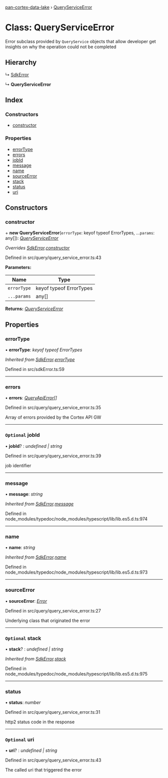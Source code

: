 [pan-cortex-data-lake](../README.md) › [QueryServiceError](queryserviceerror.md)

# Class: QueryServiceError

Error subclass provided by `QueryService` objects that allow developer get
insights on why the operation could not be completed

## Hierarchy

  ↳ [SdkError](sdkerror.md)

  ↳ **QueryServiceError**

## Index

### Constructors

* [constructor](queryserviceerror.md#constructor)

### Properties

* [errorType](queryserviceerror.md#errortype)
* [errors](queryserviceerror.md#errors)
* [jobId](queryserviceerror.md#optional-jobid)
* [message](queryserviceerror.md#message)
* [name](queryserviceerror.md#name)
* [sourceError](queryserviceerror.md#sourceerror)
* [stack](queryserviceerror.md#optional-stack)
* [status](queryserviceerror.md#status)
* [uri](queryserviceerror.md#optional-uri)

## Constructors

###  constructor

\+ **new QueryServiceError**(`errorType`: keyof typeof ErrorTypes, ...`params`: any[]): *[QueryServiceError](queryserviceerror.md)*

*Overrides [SdkError](sdkerror.md).[constructor](sdkerror.md#constructor)*

Defined in src/query/query_service_error.ts:43

**Parameters:**

Name | Type |
------ | ------ |
`errorType` | keyof typeof ErrorTypes |
`...params` | any[] |

**Returns:** *[QueryServiceError](queryserviceerror.md)*

## Properties

###  errorType

• **errorType**: *keyof typeof ErrorTypes*

*Inherited from [SdkError](sdkerror.md).[errorType](sdkerror.md#errortype)*

Defined in src/sdkError.ts:59

___

###  errors

• **errors**: *[QueryApiError](../README.md#queryapierror)[]*

Defined in src/query/query_service_error.ts:35

Array of errors provided by the Cortex API GW

___

### `Optional` jobId

• **jobId**? : *undefined | string*

Defined in src/query/query_service_error.ts:39

job identifier

___

###  message

• **message**: *string*

*Inherited from [SdkError](sdkerror.md).[message](sdkerror.md#message)*

Defined in node_modules/typedoc/node_modules/typescript/lib/lib.es5.d.ts:974

___

###  name

• **name**: *string*

*Inherited from [SdkError](sdkerror.md).[name](sdkerror.md#name)*

Defined in node_modules/typedoc/node_modules/typescript/lib/lib.es5.d.ts:973

___

###  sourceError

• **sourceError**: *[Error](sdkerror.md#static-error)*

Defined in src/query/query_service_error.ts:27

Underlying class that originated the error

___

### `Optional` stack

• **stack**? : *undefined | string*

*Inherited from [SdkError](sdkerror.md).[stack](sdkerror.md#optional-stack)*

Defined in node_modules/typedoc/node_modules/typescript/lib/lib.es5.d.ts:975

___

###  status

• **status**: *number*

Defined in src/query/query_service_error.ts:31

http2 status code in the response

___

### `Optional` uri

• **uri**? : *undefined | string*

Defined in src/query/query_service_error.ts:43

The called uri that triggered the error
